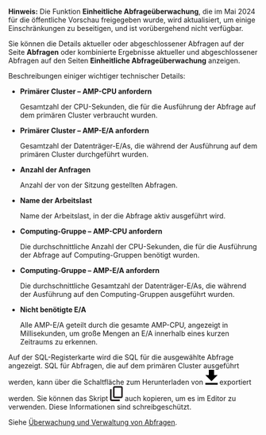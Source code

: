 **Hinweis:** Die Funktion **Einheitliche Abfrageüberwachung**, die im Mai 2024 für die öffentliche Vorschau freigegeben wurde, wird aktualisiert, um einige Einschränkungen zu beseitigen, und ist vorübergehend nicht verfügbar.

Sie können die Details aktueller oder abgeschlossener Abfragen auf der Seite **Abfragen** oder kombinierte Ergebnisse aktueller und abgeschlossener Abfragen auf den Seiten **Einheitliche Abfrageüberwachung** anzeigen.

Beschreibungen einiger wichtiger technischer Details:

-   **Primärer Cluster – AMP-CPU anfordern**

    Gesamtzahl der CPU-Sekunden, die für die Ausführung der Abfrage auf dem primären Cluster verbraucht wurden.

-   **Primärer Cluster – AMP-E/A anfordern**

    Gesamtzahl der Datenträger-E/As, die während der Ausführung auf dem primären Cluster durchgeführt wurden.

-   **Anzahl der Anfragen**

    Anzahl der von der Sitzung gestellten Abfragen.

-   **Name der Arbeitslast**

    Name der Arbeitslast, in der die Abfrage aktiv ausgeführt wird.

-   **Computing-Gruppe – AMP-CPU anfordern**

    Die durchschnittliche Anzahl der CPU-Sekunden, die für die Ausführung der Abfrage auf Computing-Gruppen benötigt wurden.

-   **Computing-Gruppe – AMP-E/A anfordern**

    Die durchschnittliche Gesamtzahl der Datenträger-E/As, die während der Ausführung auf den Computing-Gruppen ausgeführt wurden.

-   **Nicht benötigte E/A**

    Alle AMP-E/A geteilt durch die gesamte AMP-CPU, angezeigt in Millisekunden, um große Mengen an E/A innerhalb eines kurzen Zeitraums zu erkennen.

Auf der SQL-Registerkarte wird die SQL für die ausgewählte Abfrage angezeigt. SQL für Abfragen, die auf dem primären Cluster ausgeführt werden, kann über die Schaltfläche zum Herunterladen von ![Download icon](Images/qie1590719586762.svg) exportiert werden. Sie können das Skript ![Copy icon](Images/age1724955764928.svg) auch kopieren, um es im Editor zu verwenden. Diese Informationen sind schreibgeschützt.

Siehe [Überwachung und Verwaltung von Abfragen](https://docs.teradata.com/access/sources/dita/topic?dita:topicPath=jno1704723425644.dita).
